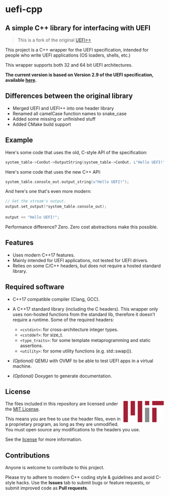 # uefi-cpp
## A simple C++ library for interfacing with UEFI

> This is a fork of the original [UEFI++](https://github.com/GabrielMajeri/uefi-cpp) 

This project is a C++ wrapper for the UEFI specification, intended for people who write UEFI applications (OS loaders, shells, etc.)

This wrapper supports both 32 and 64 bit UEFI architectures.

**The current version is based on Version 2.9 of the UEFI specification, available [here](http://www.uefi.org/specifications).**

## Differences between the original library
- Merged UEFI and UEFI++ into one header library
- Renamed all camelCase function names to snake_case
- Added some missing or unfinished stuff
- Added CMake build support

## Example
Here's some code that uses the old, C-style API of the specification:

```c
system_table->ConOut->OutputString(system_table->ConOut, L"Hello UEFI!");
```

Here's some code that uses the new C++ API:

```c++
system_table.console_out.output_string(u"Hello UEFI!");
```

And here's one that's even more modern:

```c++
// Set the stream's output.
output.set_output(*system_table.console_out);

output << "Hello UEFI!";
```

Performance difference? Zero. Zero cost abstractions make this possible.

## Features
- Uses modern C++17 features.
- Mainly intended for UEFI applications, not tested for UEFI drivers.
- Relies on some C/C++ headers, but does not require a hosted standard library.

## Required software
* C++17 compatible compiler (Clang, GCC).
* A C++17 standard library (including the C headers). This wrapper only uses non-hosted functions from the standard lib, therefore it doesn't require a runtime. Some of the required headers:
  - `<cstdint>`: for cross-architecture integer types.
  - `<cstddef>`: for size_t.
  - `<type_traits>`: for some template metaprogramming and static assertions.
  - `<utility>`: for some utility functions (e.g. std::swap()).

* *(Optional)* QEMU with OVMF to be able to test UEFI apps in a virtual machine.
* *(Optional)* Doxygen to generate documentation.

## License

<a href="https://opensource.org/licenses/MIT">
  <img align="right" width="128" alt="MIT License" src="docs/mit.svg" />
</a>

The files included in this repository are licensed under the
[MIT License](https://opensource.org/licenses/MIT).

This means you are free to use the header files, even in a proprietary program,
as long as they are unmodified. You must open source any modifications to the
headers you use.

See the [license](LICENSE) for more information.

## Contributions
Anyone is welcome to contribute to this project. 

Please try to adhere to modern C++ coding style & guidelines and avoid C-style hacks. Use the **Issues** tab to submit bugs or feature requests, or submit improved code as **Pull requests**.
